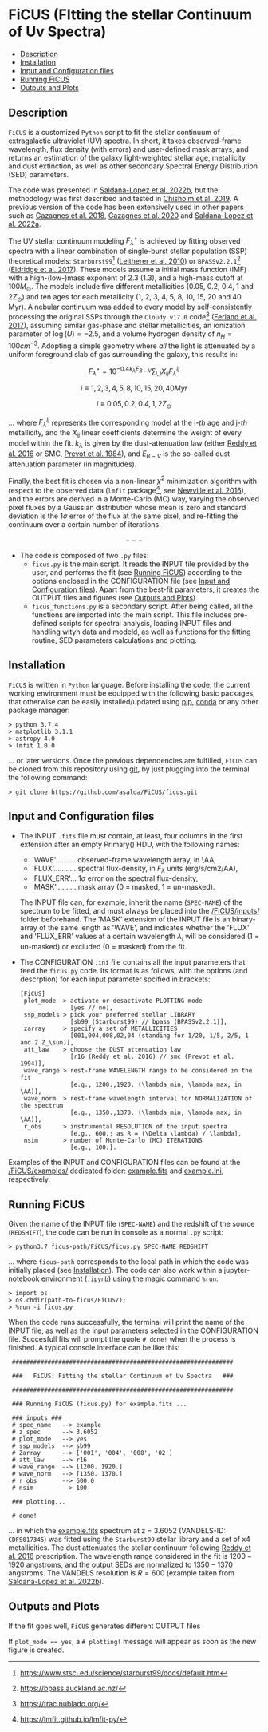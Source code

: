 # FiCUS (FItting the stellar Continuum of Uv Spectra)
- [Description](https://github.com/asalda/FiCUS/README.md#description)
- [Installation](https://github.com/asalda/FiCUS/README.md#install)
- [Input and Configuration files](https://github.com/asalda/FiCUS/README.md#the-input-and-configuration-files)
- [Running FiCUS](https://github.com/asalda/FiCUS/README.md#running-ficus)
- [Outputs and Plots](https://github.com/asalda/FiCUS/README.md#outputs0-and-plots)


## Description
`FiCUS` is a customized `Python` script to fit the stellar continuum of extragalactic ultraviolet (UV) spectra. In short, it takes observed-frame wavelength, flux density (with errors) and user-defined mask arrays, and returns an estimation of the galaxy light-weighted stellar age, metallicity and dust extinction, as well as other secondary Spectral Energy Distribution (SED) parameters. 

The code was presented in [Saldana-Lopez et al. 2022b](https://ui.adsabs.harvard.edu/abs/2022arXiv221101351S/abstract), but the methodology was first described and tested in [Chisholm et al. 2019](https://ui.adsabs.harvard.edu/abs/2022arXiv221101351S/abstract). A previous version of the code has been extensively used in other papers such as [Gazagnes et al. 2018](https://ui.adsabs.harvard.edu/abs/2018A%26A...616A..29G/abstract), [Gazagnes et al. 2020](https://ui.adsabs.harvard.edu/abs/2020A%26A...639A..85G/abstract) and [Saldana-Lopez et al. 2022a](https://ui.adsabs.harvard.edu/abs/2022A%26A...663A..59S/abstract). 

The UV stellar continuum modeling $F_{\lambda}^{\star}$ is achieved by fitting observed spectra with a linear combination of single-burst stellar population (SSP) theoretical models: `Starburst99`[^1] ([Leitherer et al. 2010](https://ui.adsabs.harvard.edu/abs/2010ApJS..189..309L/abstract)) or `BPASSv2.2.1`[^2] ([Eldridge et al. 2017](https://ui.adsabs.harvard.edu/abs/2017PASA...34...58E/abstract)). These models assume a initial mass function (IMF) with a high-(low-)mass exponent of 2.3 (1.3), and a high-mass cutoff at $100 M_{\odot}$. The models include five different metallicities (0.05, 0.2, 0.4, 1 and $2 Z_{\odot}$) and ten ages for each metallicity (1, 2, 3, 4, 5, 8, 10, 15, 20 and 40 Myr). A nebular continuum was added to every model by self-consistently processing the original SSPs through the `Cloudy v17.0` code[^3] ([Ferland et al. 2017](https://ui.adsabs.harvard.edu/abs/2017RMxAA..53..385F/abstract)), assuming similar gas-phase and stellar metallicities, an ionization parameter of $\log(U)=-2.5$, and a volume hydrogen density of $n_H = 100 cm^{-3}$. Adopting a simple geometry where _all_ the light is attenuated by a uniform foreground slab of gas surrounding the galaxy, this results in: 

$$ F_{\lambda}^{\star} = 10^{-0.4 k_{\lambda} E_{B-V}} \sum_{i,j} X_{ij} F_{\lambda}^{ij} $$

$$ i \equiv 1, 2, 3, 4, 5, 8, 10, 15, 20, 40 Myr $$

$$ i \equiv 0.05, 0.2, 0.4, 1, 2 Z_{\odot} $$

... where $F_{\lambda}^{ij}$ represents the corresponding model at the i-_th_ age and j-_th_ metallicity, and the $X_{ij}$ linear coefficients determine the weight of every model within the fit. $k_{\lambda}$ is given by the dust-attenuation law (either [Reddy et al. 2016](https://ui.adsabs.harvard.edu/abs/2016ApJ...828..107R/abstract) or SMC, [Prevot et al. 1984](https://ui.adsabs.harvard.edu/abs/1984A%26A...132..389P/abstract)), and $E_{B-V}$ is the so-called dust-attenuation parameter (in magnitudes). 

Finally, the best fit is chosen via a non-linear $\chi^2$ minimization algorithm with respect to the observed data (`lmfit` package[^4], see [Newville et al. 2016](https://ui.adsabs.harvard.edu/abs/2016ascl.soft06014N/abstract)), and the errors are derived in a Monte-Carlo (MC) way, varying the observed pixel fluxes by a Gaussian distribution whose mean is zero and standard deviation is the $1 \sigma$ error of the flux at the same pixel, and re-fitting the continuum over a certain number of iterations.

$$ --- $$

- The code is composed of two `.py` files:
  - ```ficus.py``` is the main script. It reads the INPUT file provided by the user, and performs the fit (see [Running FiCUS](https://github.com/asalda/FiCUS/README.md#running-ficus)) according to the options enclosed in the CONFIGURATION file (see [Input and Configuration files](https://github.com/asalda/FiCUS/README.md#the-input-and-configuration-files)). Apart from the best-fit parameters, it creates the OUTPUT files and figures (see [Outputs and Plots](https://github.com/asalda/FiCUS/README.md#outputs0-and-plots)). 
  - ```ficus_functions.py``` is a secondary script. After being called, all the functions are imported into the main script. This file includes pre-defined scripts for spectral analysis, loading INPUT files and handling wityh data and modeld, as well as functions for the fitting routine, SED parameters calculations and plotting. 


## Installation
`FiCUS` is written in `Python` language. Before installing the code, the current working environment must be equipped with the following basic packages, that otherwise can be easily installed/updated using [pip](https://pypi.org/project/pip/), [conda](https://docs.conda.io/en/latest/) or any other package manager:
```
> python 3.7.4 
> matplotlib 3.1.1 
> astropy 4.0 
> lmfit 1.0.0 
```

... or later versions. Once the previous dependencies are fulfilled, `FiCUS` can be cloned from this repository using [git](https://git-scm.com/), by just plugging into the terminal the following command:
```
> git clone https://github.com/asalda/FiCUS/ficus.git
```


## Input and Configuration files
- The INPUT `.fits` file must contain, at least, four columns in the first extension after an empty Primary() HDU, with the following names: 
  - 'WAVE'.......... observed-frame wavelength array, in \AA, 
  - 'FLUX'........... spectral flux-density, in $F_{\lambda}$ units (erg/s/cm2/AA), 
  - 'FLUX_ERR'... $1 \sigma$ error on the spectral flux-density, 
  - 'MASK'.......... mask array (0 = masked, 1 = un-masked).
  
  The INPUT file can, for example, inherit the name (`SPEC-NAME`) of the spectrum to be fitted, and must always be placed into the [/FiCUS/inputs/](https://github.com/asalda/FiCUS/inputs/) folder beforehand. The 'MASK' extension of the INPUT file is an binary-array of the same length as 'WAVE', and indicates whether the 'FLUX' and 'FLUX_ERR' values at a certain wavelength $\lambda_i$ will be considered (1 = un-masked) or excluded (0 = masked) from the fit. 

- The CONFIGURATION `.ini` file contains all the input parameters that feed the ```ficus.py``` code. Its format is as follows, with the options (and descrption) for each input parameter spcified in brackets: 
  ```
  [FiCUS]
   plot_mode  > activate or desactivate PLOTTING mode 
                [yes // no], 
   ssp_models > pick your preferred stellar LIBRARY 
                [sb99 (Starburst99) // bpass (BPASSv2.2.1)], 
   zarray     > specify a set of METALLICITIES 
                [001,004,008,02,04 (standing for 1/20, 1/5, 2/5, 1 and 2 Z_\sun)], 
   att_law    > choose the DUST attenuation law 
                [r16 (Reddy et al. 2016) // smc (Prevot et al. 1994)], 
   wave_range > rest-frame WAVELENGTH range to be considered in the fit 
                [e.g., 1200.,1920. (\lambda_min, \lambda_max; in \AA)], 
   wave_norm  > rest-frame wavelength interval for NORMALIZATION of the spectrum
                [e.g., 1350.,1370. (\lambda_min, \lambda_max; in \AA)], 
   r_obs      > instrumental RESOLUTION of the input spectra 
                [e.g., 600.; as R = (\Delta \lambda) / \lambda], 
   nsim       > number of Monte-Carlo (MC) ITERATIONS 
                [e.g., 100.]. 
  ```

Examples of the INPUT and CONFIGURATION files can be found at the [/FiCUS/examples/](https://github.com/asalda/FiCUS/examples/) dedicated folder: [example.fits](https://github.com/asalda/FiCUS/examples/example.fits) and [example.ini](https://github.com/asalda/FiCUS/examples/example.ini), respectively. 


## Running FiCUS
Given the name of the INPUT file (`SPEC-NAME`) and the redshift of the source (`REDSHIFT`), the code can be run in console as a normal `.py` script:
```
> python3.7 ficus-path/FiCUS/ficus.py SPEC-NAME REDSHIFT
```

... where `ficus-path` corresponds to the local path in which the code was initially placed (see [Installation](https://github.com/asalda/FiCUS/README.md#install)). The code can also work within a jupyter-notebook environment (`.ipynb`) using the magic command `%run`:
```
> import os
> os.chdir(path-to-ficus/FiCUS/);
> %run -i ficus.py
```

When the code runs successfully, the terminal will print the name of the INPUT file, as well as the input parameters selected in the CONFIGURATION file. Succesfull fits will prompt the quote `# done!` when the process is finished. A typical console interface can be like this:
```
 ############################################################## 
 
 ###   FiCUS: Fitting the stellar Continuum of Uv Spectra   ### 
 
 ############################################################## 
   
 ### Running FiCUS (ficus.py) for example.fits ...
 
 ### inputs ### 
 # spec_name   --> example
 # z_spec      --> 3.6052
 # plot_mode   --> yes
 # ssp_models  --> sb99
 # Zarray      --> ['001', '004', '008', '02']
 # att_law     --> r16
 # wave_range  --> [1200. 1920.]
 # wave_norm   --> [1350. 1370.]
 # r_obs       --> 600.0
 # nsim        --> 100
 
 ### plotting...   
   
 # done!
```
... in which the [example.fits](https://github.com/asalda/FiCUS/examples/example.fits) spectrum at z = 3.6052 (VANDELS-ID: `CDFS017345`) was fitted using the `Starburst99` stellar library and a set of x4 metallicities. The dust attenuates the stellar continuum following [Reddy et al. 2016](https://ui.adsabs.harvard.edu/abs/2016ApJ...828..107R/abstract) prescription. The wavelength range considered in the fit is $1200-1920$ angstroms, and the output SEDs are normalized to $1350-1370$ angstroms. The VANDELS resolution is $R = 600$ (example taken from [Saldana-Lopez et al. 2022b](https://ui.adsabs.harvard.edu/abs/2022arXiv221101351S/abstract)).

## Outputs and Plots
If the fit goes well, `FiCUS` generates different OUTPUT files

If `plot_mode == yes`, a `# plotting!` message will appear as soon as the new figure is created. 


[^1]: https://www.stsci.edu/science/starburst99/docs/default.htm
[^2]: https://bpass.auckland.ac.nz/
[^3]: https://trac.nublado.org/
[^4]: https://lmfit.github.io/lmfit-py/
